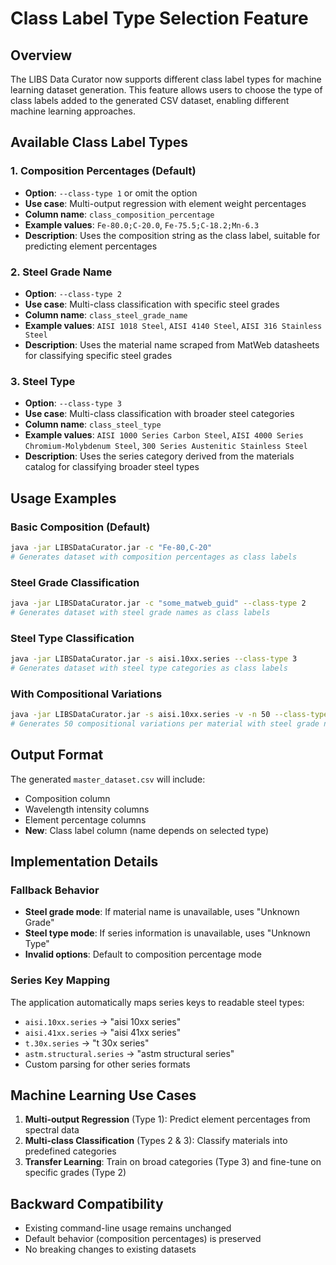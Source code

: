 # Class Label Type Selection Feature

## Overview

The LIBS Data Curator now supports different class label types for machine learning dataset generation. This feature allows users to choose the type of class labels added to the generated CSV dataset, enabling different machine learning approaches.

## Available Class Label Types

### 1. Composition Percentages (Default)
- **Option**: `--class-type 1` or omit the option
- **Use case**: Multi-output regression with element weight percentages
- **Column name**: `class_composition_percentage`
- **Example values**: `Fe-80.0;C-20.0`, `Fe-75.5;C-18.2;Mn-6.3`
- **Description**: Uses the composition string as the class label, suitable for predicting element percentages

### 2. Steel Grade Name
- **Option**: `--class-type 2`
- **Use case**: Multi-class classification with specific steel grades
- **Column name**: `class_steel_grade_name`
- **Example values**: `AISI 1018 Steel`, `AISI 4140 Steel`, `AISI 316 Stainless Steel`
- **Description**: Uses the material name scraped from MatWeb datasheets for classifying specific steel grades

### 3. Steel Type
- **Option**: `--class-type 3`
- **Use case**: Multi-class classification with broader steel categories
- **Column name**: `class_steel_type`
- **Example values**: `AISI 1000 Series Carbon Steel`, `AISI 4000 Series Chromium-Molybdenum Steel`, `300 Series Austenitic Stainless Steel`
- **Description**: Uses the series category derived from the materials catalog for classifying broader steel types

## Usage Examples

### Basic Composition (Default)
```bash
java -jar LIBSDataCurator.jar -c "Fe-80,C-20"
# Generates dataset with composition percentages as class labels
```

### Steel Grade Classification
```bash
java -jar LIBSDataCurator.jar -c "some_matweb_guid" --class-type 2
# Generates dataset with steel grade names as class labels
```

### Steel Type Classification  
```bash
java -jar LIBSDataCurator.jar -s aisi.10xx.series --class-type 3
# Generates dataset with steel type categories as class labels
```

### With Compositional Variations
```bash
java -jar LIBSDataCurator.jar -s aisi.10xx.series -v -n 50 --class-type 2
# Generates 50 compositional variations per material with steel grade names
```

## Output Format

The generated `master_dataset.csv` will include:
- Composition column
- Wavelength intensity columns  
- Element percentage columns
- **New**: Class label column (name depends on selected type)

## Implementation Details

### Fallback Behavior
- **Steel grade mode**: If material name is unavailable, uses "Unknown Grade"
- **Steel type mode**: If series information is unavailable, uses "Unknown Type"
- **Invalid options**: Default to composition percentage mode

### Series Key Mapping
The application automatically maps series keys to readable steel types:
- `aisi.10xx.series` → "aisi 10xx series"
- `aisi.41xx.series` → "aisi 41xx series"
- `t.30x.series` → "t 30x series"
- `astm.structural.series` → "astm structural series"
- Custom parsing for other series formats

## Machine Learning Use Cases

1. **Multi-output Regression** (Type 1): Predict element percentages from spectral data
2. **Multi-class Classification** (Types 2 & 3): Classify materials into predefined categories
3. **Transfer Learning**: Train on broad categories (Type 3) and fine-tune on specific grades (Type 2)

## Backward Compatibility

- Existing command-line usage remains unchanged
- Default behavior (composition percentages) is preserved
- No breaking changes to existing datasets